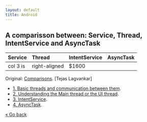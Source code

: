 ```yaml
---
layout: default
title: Android
---
```


## A comparisson between: Service, Thread, IntentService and AsyncTask

| Service        | Thread           | IntentService  | AsyncTask |
|:---------------|:-----------------|:---------------|:----------|
| col 3 is      | right-aligned | $1600 |

Original: [Comparisons](http://techtej.blogspot.com.es/2011/03/android-thread-constructspart-4.html). [Tejas Lagvankar]

- [1. Basic threads and communication between them](http://techtej.blogspot.com.es/2011/02/android-passing-data-between-main.html).
- [2. Understanding the Main thread or the UI thread](http://techtej.blogspot.com.es/2011/03/android-thread-constructspart-1-ui.html).
- [3. IntentService](http://techtej.blogspot.com.es/2011/03/android-thread-constructspart-2-intent.html).
- [4. AsyncTask](http://techtej.blogspot.com.es/2011/03/android-thread-constructs-part-3.html).

[&laquo; Go back](./)
